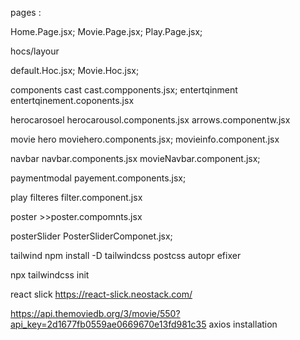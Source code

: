 pages :

Home.Page.jsx;
Movie.Page.jsx;
Play.Page.jsx;



hocs/layour 

default.Hoc.jsx;
Movie.Hoc.jsx;

components 
cast cast.compponents.jsx;
entertqinment entertqinement.coponents.jsx

herocarosoel  herocarousol.components.jsx 
arrows.componentw.jsx

movie hero  moviehero.components.jsx;
movieinfo.component.jsx

navbar        navbar.components.jsx
                movieNavbar.component.jsx;
    
paymentmodal          payement.components.jsx;


play filteres  filter.component.jsx

poster >>poster.compomnts.jsx

posterSlider         PosterSliderComponet.jsx;

tailwind 
npm install -D tailwindcss postcss autopr
efixer

npx tailwindcss init

react slick
https://react-slick.neostack.com/

https://api.themoviedb.org/3/movie/550?api_key=2d1677fb0559ae0669670e13fd981c35
axios installation 